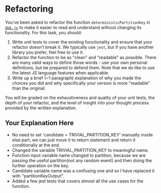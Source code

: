 # Refactoring

You've been asked to refactor the function `deterministicPartitionKey` in [`dpk.js`](dpk.js) to make it easier to read and understand without changing its functionality. For this task, you should:

1. Write unit tests to cover the existing functionality and ensure that your refactor doesn't break it. We typically use `jest`, but if you have another library you prefer, feel free to use it.
2. Refactor the function to be as "clean" and "readable" as possible. There are many valid ways to define those words - use your own personal definitions, but be prepared to defend them. Note that we do like to use the latest JS language features when applicable.
3. Write up a brief (~1 paragraph) explanation of why you made the choices you did and why specifically your version is more "readable" than the original.

You will be graded on the exhaustiveness and quality of your unit tests, the depth of your refactor, and the level of insight into your thought process provided by the written explanation.

## Your Explanation Here

- No need to set 'candidate = TRIVIAL_PARTITION_KEY' manually inside else part, we can just move it to return statement and return it conditionally at the end.
- Changed the variable TRIVIAL_PARTITION_KEY to meaningful name.
- Function input variable name changed to partition, because we are passing the useful partition(not any random event) and then doing the further operation on the key.
- Candidate variable name was a confusing one and so I have replaced it with "partitionKeyOutput".
- Added a few jest tests that covers almost all the use cases for the function.

